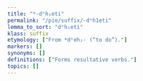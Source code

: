 ```yaml
---
title: "*-dʰh₁eti"
permalink: "/pie/suffix/-dʰh1eti"
lemma_to_sort: "dʰh₁eti"
klass: suffix
etymology: ["From *dʰeh₁- (“to do”)."]
markers: []
synonyms: []
definitions: ["Forms resultative verbs."]
topics: []
---
```

